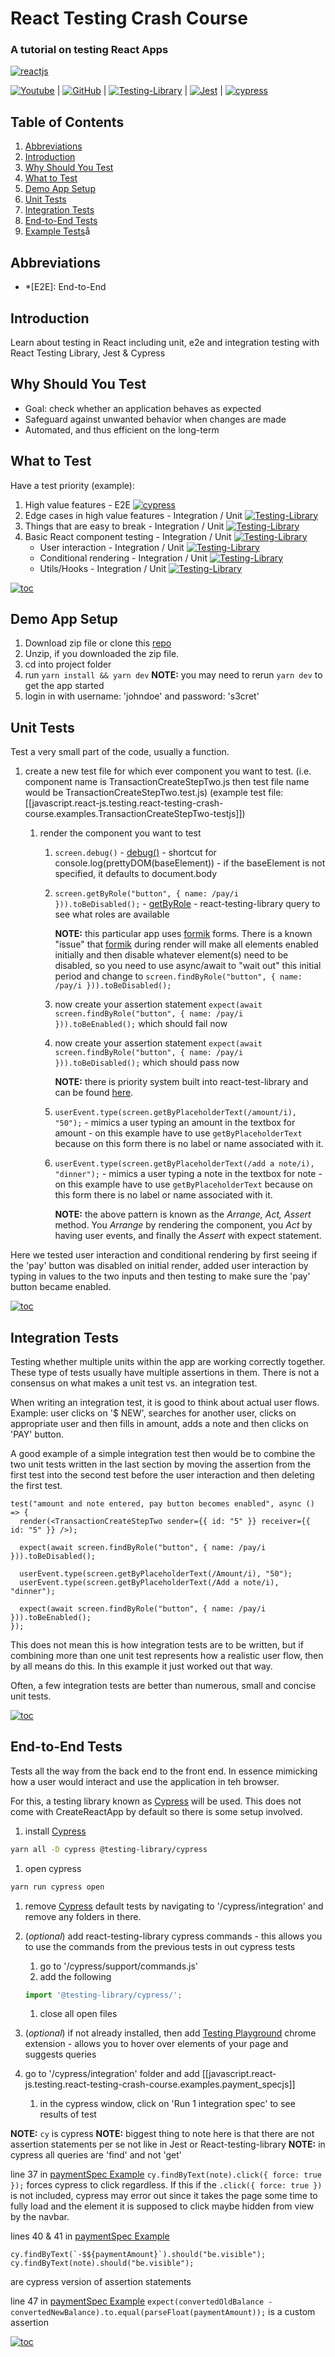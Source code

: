 # React Testing Crash Course

### A tutorial on testing React Apps

[![reactjs](../../assets/images/reactjs.png)](https://reactjs.org/)

[![Youtube](https://img.shields.io/badge/Youtube-FF0000?style=flat&logo=Youtube&logoColor=white)](https://www.youtube.com/watch?v=OVNjsIto9xM) |
[![GitHub](https://img.shields.io/badge/repo-github-%23121011.svg?style=flat&logo=github&logoColor=white)](https://github.com/MitchelSt/react-testing-starter) |
[![Testing-Library](https://img.shields.io/badge/-TestingLibrary-%23E33332?style=flat&logo=testing-library&logoColor=white)](https://testing-library.com/docs/react-testing-library/intro/) |
[![Jest](https://img.shields.io/badge/-jest-%23C21325?style=flat&logo=jest&logoColor=white)](https://jestjs.io/) |
[![cypress](https://img.shields.io/badge/-cypress-%23E5E5E5?style=flat&logo=cypress&logoColor=058a5e)](https://www.cypress.io/)

## Table of Contents

1. [Abbreviations](#abbreviations)
2. [Introduction](#introduction)
3. [Why Should You Test](#why-should-you-test)
4. [What to Test](#what-to-test)
5. [Demo App Setup](#demo-app-setup)
6. [Unit Tests](#unit-tests)
7. [Integration Tests](#integration-tests)
8. [End-to-End Tests](#end-to-end-tests)
9. [Example Tests](./javascript.react-js.testing.react-testing-crash-course.examples.md)å

## Abbreviations

- \*[E2E]: End-to-End

## Introduction

Learn about testing in React including unit, e2e and integration testing with React Testing Library, Jest & Cypress

## Why Should You Test

- Goal: check whether an application behaves as expected
- Safeguard against unwanted behavior when changes are made
- Automated, and thus efficient on the long-term

## What to Test

Have a test priority (example):

1. High value features - E2E [![cypress](https://img.shields.io/badge/-cypress-%23E5E5E5?style=flat&logo=cypress&logoColor=058a5e)](https://www.cypress.io/)
1. Edge cases in high value features - Integration / Unit [![Testing-Library](https://img.shields.io/badge/-TestingLibrary-%23E33332?style=flat&logo=testing-library&logoColor=white)](https://testing-library.com/docs/react-testing-library/intro/)
1. Things that are easy to break - Integration / Unit [![Testing-Library](https://img.shields.io/badge/-TestingLibrary-%23E33332?style=flat&logo=testing-library&logoColor=white)](https://testing-library.com/docs/react-testing-library/intro/)
1. Basic React component testing - Integration / Unit [![Testing-Library](https://img.shields.io/badge/-TestingLibrary-%23E33332?style=flat&logo=testing-library&logoColor=white)](https://testing-library.com/docs/react-testing-library/intro/)
   - User interaction - Integration / Unit [![Testing-Library](https://img.shields.io/badge/-TestingLibrary-%23E33332?style=flat&logo=testing-library&logoColor=white)](https://testing-library.com/docs/react-testing-library/intro/)
   - Conditional rendering - Integration / Unit [![Testing-Library](https://img.shields.io/badge/-TestingLibrary-%23E33332?style=flat&logo=testing-library&logoColor=white)](https://testing-library.com/docs/react-testing-library/intro/)
   - Utils/Hooks - Integration / Unit [![Testing-Library](https://img.shields.io/badge/-TestingLibrary-%23E33332?style=flat&logo=testing-library&logoColor=white)](https://testing-library.com/docs/react-testing-library/intro/)

[![toc](https://img.shields.io/badge/back%20to%20top-%E2%86%A9-red)](#table-of-contents)

## Demo App Setup

1. Download zip file or clone this [repo](https://github.com/MitchelSt/react-testing-starter)
1. Unzip, if you downloaded the zip file.
1. cd into project folder
1. run `yarn install && yarn dev` **NOTE:** you may need to rerun `yarn dev` to get the app started
1. login in with username: 'johndoe' and password: 's3cret'

## Unit Tests

Test a very small part of the code, usually a function.

1. create a new test file for which ever component you want to test. (i.e. component name is TransactionCreateStepTwo.js then test file name would be TransactionCreateStepTwo.test.js) (example test file: [[javascript.react-js.testing.react-testing-crash-course.examples.TransactionCreateStepTwo-testjs]])

   1. render the component you want to test

      1. `screen.debug()` - [debug()](https://testing-library.com/docs/react-testing-library/api#render-result) - shortcut for console.log(prettyDOM(baseElement)) - if the baseElement is not specified, it defaults to document.body

      1. `screen.getByRole("button", { name: /pay/i })).toBeDisabled();` - [getByRole](https://testing-library.com/docs/queries/byrole) - react-testing-library query to see what roles are available

         **NOTE:** this particular app uses [formik](https://formik.org/) forms. There is a known "issue" that [formik](https://formik.org/) during render will make all elements enabled initially and then disable whatever element(s) need to be disabled, so you need to use async/await to "wait out" this initial period and change to `screen.findByRole("button", { name: /pay/i })).toBeDisabled();`

      1. now create your assertion statement `expect(await screen.findByRole("button", { name: /pay/i })).toBeEnabled();` which should fail now

      1. now create your assertion statement `expect(await screen.findByRole("button", { name: /pay/i })).toBeDisabled();` which should pass now

         **NOTE:** there is priority system built into react-test-library and can be found [here](https://testing-library.com/docs/queries/about#priority).

      1. `userEvent.type(screen.getByPlaceholderText(/amount/i), "50");` - mimics a user typing an amount in the textbox for amount - on this example have to use `getByPlaceholderText` because on this form there is no label or name associated with it.

      1. `userEvent.type(screen.getByPlaceholderText(/add a note/i), "dinner");` - mimics a user typing a note in the textbox for note - on this example have to use `getByPlaceholderText` because on this form there is no label or name associated with it.

         **NOTE:** the above pattern is known as the _Arrange, Act, Assert_ method. You _Arrange_ by rendering the component, you _Act_ by having user events, and finally the _Assert_ with expect statement.

Here we tested user interaction and conditional rendering by first seeing if the 'pay' button was disabled on initial render, added user interaction by typing in values to the two inputs and then testing to make sure the 'pay' button became enabled.

[![toc](https://img.shields.io/badge/back%20to%20top-%E2%86%A9-red)](#table-of-contents)

## Integration Tests

Testing whether multiple units within the app are working correctly together. These type of tests usually have multiple assertions in them. There is not a consensus on what makes a unit test vs. an integration test.

When writing an integration test, it is good to think about actual user flows. Example: user clicks on '$ NEW', searches for another user, clicks on appropriate user and then fills in amount, adds a note and then clicks on 'PAY' button.

A good example of a simple integration test then would be to combine the two unit tests written in the last section by moving the assertion from the first test into the second test before the user interaction and then deleting the first test.

```nodejs
test("amount and note entered, pay button becomes enabled", async () => {
  render(<TransactionCreateStepTwo sender={{ id: "5" }} receiver={{ id: "5" }} />);

  expect(await screen.findByRole("button", { name: /pay/i })).toBeDisabled();

  userEvent.type(screen.getByPlaceholderText(/Amount/i), "50");
  userEvent.type(screen.getByPlaceholderText(/Add a note/i), "dinner");

  expect(await screen.findByRole("button", { name: /pay/i })).toBeEnabled();
});
```

This does not mean this is how integration tests are to be written, but if combining more than one unit test represents how a realistic user flow, then by all means do this. In this example it just worked out that way.

Often, a few integration tests are better than numerous, small and concise unit tests.

[![toc](https://img.shields.io/badge/back%20to%20top-%E2%86%A9-red)](#table-of-contents)

## End-to-End Tests

Tests all the way from the back end to the front end. In essence mimicking how a user would interact and use the application in teh browser.

For this, a testing library known as [Cypress](https://www.cypress.io/) will be used. This does not come with CreateReactApp by default so there is some setup involved.

1. install [Cypress](https://www.cypress.io/)

```bash
yarn all -D cypress @testing-library/cypress
```

1. open cypress

```bash
yarn run cypress open
```

1. remove [Cypress](https://www.cypress.io/) default tests by navigating to '/cypress/integration' and remove any folders in there.

1. (_optional_) add react-testing-library cypress commands - this allows you to use the commands from the previous tests in out cypress tests

   1. go to '/cypress/support/commands.js'
   1. add the following

   ```javascript
   import '@testing-library/cypress/';
   ```

   1. close all open files

1. (_optional_) if not already installed, then add [Testing Playground](https://chrome.google.com/webstore/search/testing%20playground?hl=en) chrome extension - allows you to hover over elements of your page and suggests queries

1. go to '/cypress/integration' folder and add [[javascript.react-js.testing.react-testing-crash-course.examples.payment_specjs]]

   1. in the cypress window, click on 'Run 1 integration spec' to see results of test

**NOTE:** `cy` is cypress
**NOTE:** biggest thing to note here is that there are not assertion statements per se not like in Jest or React-testing-library
**NOTE:** in cypress all queries are 'find' and not 'get'

line 37 in [paymentSpec Example](./javascript.react-js.testing.react-testing-crash-course.examples.payment_specjs.md) `cy.findByText(note).click({ force: true });` forces cypress to click regardless. If this if the `.click({ force: true })` is not included, cypress may error out since it takes the page some time to fully load and the element it is supposed to click maybe hidden from view by the navbar.

lines 40 & 41 in [paymentSpec Example](./javascript.react-js.testing.react-testing-crash-course.examples.payment_specjs.md)

```nodejs
cy.findByText(`-$${paymentAmount}`).should("be.visible");
cy.findByText(note).should("be.visible");
```

are cypress version of assertion statements

line 47 in [paymentSpec Example](./javascript.react-js.testing.react-testing-crash-course.examples.payment_specjs.md) `expect(convertedOldBalance - convertedNewBalance).to.equal(parseFloat(paymentAmount));` is a custom assertion

[![toc](https://img.shields.io/badge/back%20to%20top-%E2%86%A9-red)](#table-of-contents)
